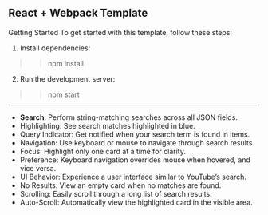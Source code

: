 React + Webpack Template
-------------------------------------------------------------

Getting Started
To get started with this template, follow these steps:

1. Install dependencies:
>> npm install

2. Run the development server:
>> npm start

--------------------------------------------------------------
- **Search**: Perform string-matching searches across all JSON fields.
- Highlighting: See search matches highlighted in blue.
- Query Indicator: Get notified when your search term is found in items.
- Navigation: Use keyboard or mouse to navigate through search results.
- Focus: Highlight only one card at a time for clarity.
- Preference: Keyboard navigation overrides mouse when hovered, and vice versa.
- UI Behavior: Experience a user interface similar to YouTube’s search.
- No Results: View an empty card when no matches are found.
- Scrolling: Easily scroll through a long list of search results.
- Auto-Scroll: Automatically view the highlighted card in the visible area.
